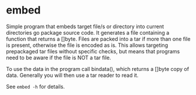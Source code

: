 # embed

Simple program that embeds target file/s or directory into current directories go package source code. It generates a file containing a function that returns a []byte. Files are packed into a tar if more than one file is present, otherwise the file is encoded as is. This allows targeting prepackaged tar files without specific checks, but means that programs need to be aware if the file is NOT a tar file.

To use the data in the program call bindata(), which returns a []byte copy of data. Generally you will then use a tar reader to read it.

See `embed -h` for details.
